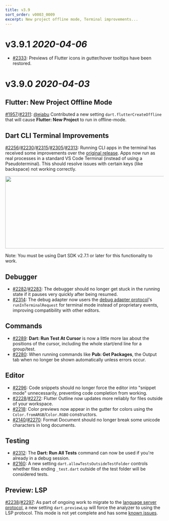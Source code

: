 ```yaml
---
title: v3.9
sort_order: v0003_0009
excerpt: New project offline mode, Terminal improvements...
---
```


# v3.9.1 *2020-04-06*

- [#2333](https://github.com/Dart-Code/Dart-Code/issues/2333): Previews of Flutter icons in gutter/hover tooltips have been restored.

# v3.9.0 *2020-04-03*

## Flutter: New Project Offline Mode

[#1957](https://github.com/Dart-Code/Dart-Code/issues/1957)/[#2311](https://github.com/Dart-Code/Dart-Code/issues/2311): [@ejabu](https://github.com/ejabu) Contributed a new setting `dart.flutterCreateOffline` that will cause **Flutter: New Project** to run in offline-mode.

## Dart CLI Terminal Improvements

[#2256](https://github.com/Dart-Code/Dart-Code/issues/2256)/[#2230](https://github.com/Dart-Code/Dart-Code/issues/2230)/[#2315](https://github.com/Dart-Code/Dart-Code/issues/2315)/[#2305](https://github.com/Dart-Code/Dart-Code/issues/2305)/[#2313](https://github.com/Dart-Code/Dart-Code/issues/2313): Running CLI apps in the terminal has received some improvements over the [original release](/releases/v3-7/#run-dart-cli-apps-in-terminal). Apps now run as real processes in a standard VS Code Terminal (instead of using a Pseudoterminal). This should resolve issues with certain keys (like backspace) not working correctly.

<img loading="lazy" src="/images/release_notes/v3.7/debug_in_terminal_config.png" width="700" height="230" />

Note: You must be using Dart SDK v2.7.1 or later for this functionality to work.

## Debugger

- [#2282](https://github.com/Dart-Code/Dart-Code/issues/2282)/[#2283](https://github.com/Dart-Code/Dart-Code/issues/2283): The debugger should no longer get stuck in the running state if it pauses very quickly after being resumed.
- [#2314](https://github.com/Dart-Code/Dart-Code/issues/2314): The debug adapter now users the [debug adapter protocol](https://microsoft.github.io/debug-adapter-protocol/specification)'s `runInTerminalRequest` for terminal mode instead of proprietary events, improving compatibility with other editors.

## Commands

- [#2289](https://github.com/Dart-Code/Dart-Code/issues/2289): **Dart: Run Test At Cursor** is now a little more lax about the positions of the cursor, including the whole start/end line for a group/test.
- [#2280](https://github.com/Dart-Code/Dart-Code/issues/2280): When running commands like **Pub: Get Packages**, the Output tab when no longer be shown automatically unless errors occur.

## Editor

- [#2296](https://github.com/Dart-Code/Dart-Code/issues/2296): Code snippets should no longer force the editor into "snippet mode" unnecessarily, preventing code completion from working.
- [#2228](https://github.com/Dart-Code/Dart-Code/issues/2228)/[#2272](https://github.com/Dart-Code/Dart-Code/issues/2272): Flutter Outline now updates more reliably for files outside of your workspace.
- [#2218](https://github.com/Dart-Code/Dart-Code/issues/2218): Color previews now appear in the gutter for colors using the `Color.fromARGB`/`Color.RGBO` constructors.
- [#2140](https://github.com/Dart-Code/Dart-Code/issues/2140)/[#2270](https://github.com/Dart-Code/Dart-Code/issues/2270): Format Document should no longer break some unicode characters in long documents.

## Testing

- [#2312](https://github.com/Dart-Code/Dart-Code/issues/2312): The **Dart: Run All Tests** command can now be used if you're already in a debug session.
- [#2160](https://github.com/Dart-Code/Dart-Code/issues/2160): A new setting `dart.allowTestsOutsideTestFolder` controls whether files ending `_test.dart` outside of the test folder will be considered tests.

## Preview: LSP

[#2238](https://github.com/Dart-Code/Dart-Code/issues/2238)/[#2297](https://github.com/Dart-Code/Dart-Code/issues/2297): As part of ongoing work to migrate to the [language server protocol](https://microsoft.github.io/language-server-protocol/), a new setting `dart.previewLsp` will force the analyzer to using the LSP protocol. This mode is not yet complete and has some [known issues](https://github.com/Dart-Code/Dart-Code/issues/2286).
